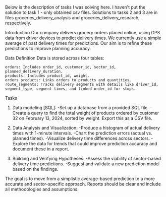 Below is the description of tasks I was solving here. I haven't put the solution to task 1 - only obtained csv files. 
Solutions to tasks 2 and 3 are in files groceries_delivery_analysis and groceries_delivery_research, respectively.

Introduction
Our company delivers grocery orders placed online, using GPS data from driver devices to predict delivery times. We currently use a simple average of past delivery times for predictions. 
Our aim is to refine these predictions to improve planning accuracy.

Data Definition
Data is stored across four tables:

    orders: Includes order_id, customer_id, sector_id, planned_delivery_duration.
    products: Includes product_id, weight.
    orders_products: Links orders to products and quantities.
    route_segments: Tracks delivery segments with details like driver_id, segment_type, segment times, and linked order_id for stops.

Tasks

   1. Data modeling [SQL]:
        -Set up a database from a provided SQL file.
        -Create a query to find the total weight of products ordered by customer 32 on February 13, 2024, sorted by weight. Export this as a CSV file.

  2. Data Analysis and Visualization:
        -Produce a histogram of actual delivery times with 1-minute intervals.
        -Chart the prediction errors (actual vs. planned times).
        -Visualize delivery time differences across sectors.
        -Explore the data for trends that could improve prediction accuracy and document these in a report.

  3. Building and Verifying Hypotheses:
        -Assess the viability of sector-based delivery time predictions.
        -Suggest and validate a new prediction model based on the findings.

The goal is to move from a simplistic average-based prediction to a more accurate and sector-specific approach. Reports should be clear and include all methodologies and assumptions.

